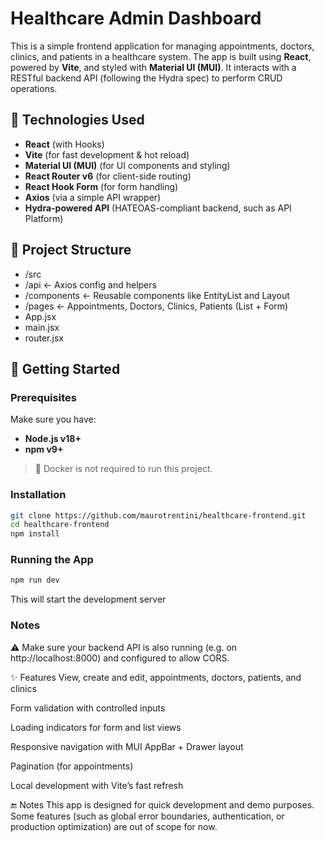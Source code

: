 # Healthcare Admin Dashboard

This is a simple frontend application for managing appointments, doctors, clinics, and patients in a healthcare system. The app is built using **React**, powered by **Vite**, and styled with **Material UI (MUI)**. It interacts with a RESTful backend API (following the Hydra spec) to perform CRUD operations.

## 🔧 Technologies Used

- **React** (with Hooks)
- **Vite** (for fast development & hot reload)
- **Material UI (MUI)** (for UI components and styling)
- **React Router v6** (for client-side routing)
- **React Hook Form** (for form handling)
- **Axios** (via a simple API wrapper)
- **Hydra-powered API** (HATEOAS-compliant backend, such as API Platform)

## 📁 Project Structure

- /src
- /api ← Axios config and helpers
- /components ← Reusable components like EntityList and Layout
- /pages ← Appointments, Doctors, Clinics, Patients (List + Form)
- App.jsx
- main.jsx
- router.jsx

## 🚀 Getting Started

### Prerequisites

Make sure you have:

- **Node.js v18+**
- **npm v9+**

> 🐳 Docker is not required to run this project.

### Installation

```bash
git clone https://github.com/maurotrentini/healthcare-frontend.git
cd healthcare-frontend
npm install
```

### Running the App

```bash
npm run dev
```

This will start the development server

### Notes

⚠️ Make sure your backend API is also running (e.g. on http://localhost:8000) and configured to allow CORS.

✨ Features
View, create and edit, appointments, doctors, patients, and clinics

Form validation with controlled inputs

Loading indicators for form and list views

Responsive navigation with MUI AppBar + Drawer layout

Pagination (for appointments)

Local development with Vite’s fast refresh

🔚 Notes
This app is designed for quick development and demo purposes. Some features (such as global error boundaries, authentication, or production optimization) are out of scope for now.
